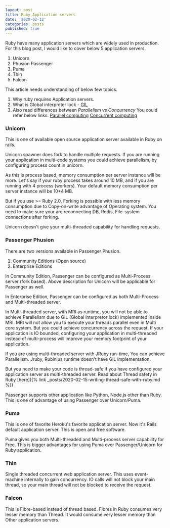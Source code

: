 ```yaml
---
layout: post
title: Ruby Application servers
date: '2020-02-12'
categories: posts
published: true
---
```


Ruby have many application servers which are widely used in production.
For this blog post, I would like to cover below 5 application servers.

1. Unicorn
2. Phusion Passenger
3. Puma
4. Thin
5. Falcon

This article needs understanding of below few topics.
1. Why ruby requires Application servers.
2. What is Global interpreter lock - [GIL](https://en.wikipedia.org/wiki/Global_interpreter_lock)
3. Also read differences between *Parallelism vs Concurrency*
	You could refer below links:
	[Parallel computing](https://en.wikipedia.org/wiki/Parallel_computing)
	[Concurrent computing](https://en.wikipedia.org/wiki/Concurrent_computing)

### Unicorn
This is one of available open source application server available in Ruby on rails.

Unicorn spawner does fork to handle multiple requests. If you are running your application in multi-code systems you could achieve parallelism, by configuring process count in unicorn.

As this is process based, memory consumption per server instance will be more. Let's say if your ruby process takes around 10 MB, and if you are running with 4 process (workers). Your default memory consumption per server instance will be 10*4 MB.

But if you use >= Ruby 2.0, Forking is possible with less memory consumption due to Copy-on-write advantage of Operating system. You need to make sure your are reconnecting DB, Redis, File-system connections after forking.

Unicorn doesn't give your multi-threaded capability for handling requests.

### Passenger Phusion
There are two versions available in Passenger Phusion.
1. Community Editions (Open source)
2. Enterprise Editions

In Community Edition, Passenger can be configured as Multi-Process server (fork based). Above description for Unicorn will be applicable for Passenger as well.

In Enterprise Edition, Passenger can be configured as both Multi-Process and Multi-threaded server.

In Multi-threaded server, with MRI as runtime, you will not be able to achieve Parallelism due to GIL (Global interpretor lock) implemented inside MRI. MRI will not allow you to execute your threads parallel even in Multi core system. But you could achieve concurrency across the request. If your application is IO bounded, configuring your application in multi-threaded instead of multi-process will improve your memory footprint of your application.

If you are using multi-threaded server with JRuby run-time, You can achieve Parallelism. Jruby, Rubinius runtime doesn't have GIL implementation.

But you need to make your code is thread-safe if you have configured your application server as multi-threaded server.
Read about Thread safety in Ruby [here]({% link _posts/2020-02-15-writing-thread-safe-with-ruby.md %})

Passenger supports other application like Python, Node.js other than Ruby. This is one of advantage of using Passenger over Unicorn/Puma.

### Puma
This is one of favorite Heroku's favorite application server. Now it's Rails default application server. This is open and free software.

Puma gives you both Multi-threaded and Multi-process server capability for Free. This is bigger advantages for using Puma over Passenger/Unicorn for Ruby application.

### Thin
Single threaded concurrent web application server.
This uses event-machine internally to gain concurrency. IO calls will not block your main thread, so your main thread will not be blocked to receive the request.

### Falcon
This is Fibre-based instead of thread based. Fibres in Ruby consumes very lesser memory than Thread. It would consume very lesser memory than Other application servers.

